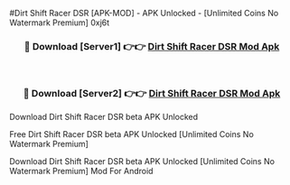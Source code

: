 #Dirt Shift Racer DSR [APK-MOD] - APK Unlocked - [Unlimited Coins No Watermark Premium] 0xj6t



<div align="center">

<h3>🔴 Download [Server1] 👉👉 <a href="https://momento.my/?title=Dirt_Shift_Racer_DSR">Dirt Shift Racer DSR Mod Apk</a></h3><br>

<h3>🔴 Download [Server2] 👉👉 <a href="https://momento.my/?title=Dirt_Shift_Racer_DSR">Dirt Shift Racer DSR Mod Apk</a></h3>
</div>



Download Dirt Shift Racer DSR beta APK Unlocked

Free Dirt Shift Racer DSR beta APK Unlocked [Unlimited Coins No Watermark Premium]

Download Dirt Shift Racer DSR beta APK Unlocked [Unlimited Coins No Watermark Premium] Mod For Android
